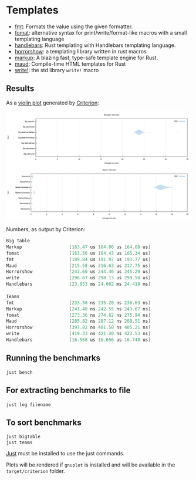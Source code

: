 # Templates

- [fmt][fmt]: Formats the value using the given formatter.
- [fomat][fomat]: alternative syntax for print/write/format-like macros with a small templating language
- [handlebars][handlebars]: Rust templating with Handlebars templating language.
- [horrorshow][horrorshow]: a templating library written in rust macros
- [markup][markup]: A blazing fast, type-safe template engine for Rust.
- [maud][maud]: Compile-time HTML templates for Rust
- [write!][write]: the std library `write!` macro


[fmt]: https://doc.rust-lang.org/std/fmt/trait.Display.html#tymethod.fmt
[fomat]: https://github.com/krdln/fomat-macros
[handlebars]: https://github.com/sunng87/handlebars-rust
[horrorshow]: https://github.com/Stebalien/horrorshow-rs
[markup]: https://github.com/utkarshkukreti/markup.rs
[maud]: https://github.com/lfairy/maud
[write]: https://doc.rust-lang.org/std/macro.write.html

## Results

As a [violin plot] generated by [Criterion]:

![Big table violin plot](big-table.svg)
![Teams violin plot](teams.svg)

[violin plot]: https://en.wikipedia.org/wiki/Violin_plot
[criterion]: https://github.com/bheisler/criterion.rs

Numbers, as output by Criterion:

```java
Big Table
Markup                  [163.47 us 164.06 us 164.68 us] 
fomat                   [163.56 us 164.43 us 165.34 us] 
fmt                     [189.84 us 191.97 us 193.77 us] 
Maud                    [215.58 us 216.63 us 217.75 us] 
Horrorshow              [243.60 us 244.46 us 245.29 us] 
write                   [296.67 us 298.13 us 299.58 us] 
Handlebars              [23.853 ms 24.062 ms 24.418 ms] 

Teams
fmt                     [233.58 ns 235.20 ns 236.63 ns] 
Markup                  [241.48 ns 242.55 ns 243.67 ns] 
fomat                   [273.36 ns 274.62 ns 275.94 ns] 
Maud                    [285.82 ns 287.12 ns 288.51 ns] 
Horrorshow              [397.82 ns 401.50 ns 405.21 ns] 
write                   [419.33 ns 421.40 ns 423.53 ns] 
Handlebars              [16.568 us 16.656 us 16.748 us] 
```

## Running the benchmarks

	just bench

## For extracting benchmarks to file
	just log filename
## To sort benchmarks
	just bigtable
	just teams
[Just](https://github.com/casey/just) must be installed to use the just commands.

Plots will be rendered if `gnuplot` is installed and will be available in the `target/criterion` folder.
